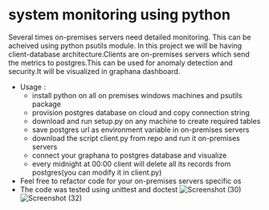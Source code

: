 # system monitoring using python
Several times on-premises servers need detailed monitoring. This can be acheived using python psutils module.
In this project we will be having client-database architecture.Clients are on-premises servers which send the
metrics to postgres.This can be used for anomaly detection and security.It will be visualized in graphana 
dashboard.
- Usage : 
  - install python on all on premises windows machines and psutils package
  - provision postgres database on cloud and copy connection string
  - download and run setup.py on any machine to create required tables
  - save postgres url as environment variable in on-premises servers
  - download the script client.py from repo and run it on-premises servers
  - connect your graphana to postgres database and visualize
  - every midnight at 00:00 client will delete all its records from postgres(you can modify it in client.py)
- Feel free to refactor code for your on-premises servers specific os
- The code was tested using unittest and doctest
![Screenshot (30)](https://github.com/user-attachments/assets/61e72fbe-6e20-4e8e-bd18-6cb955fc1116)
![Screenshot (32)](https://github.com/user-attachments/assets/fc296f95-e0fc-4e55-b24c-e26bea853713)

